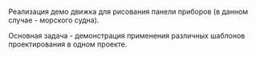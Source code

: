 Реализация демо движка для рисования панели приборов (в данном случае - морского судна).

Основная задача - демонстрация применения различных шаблонов проектирования в одном проекте.
